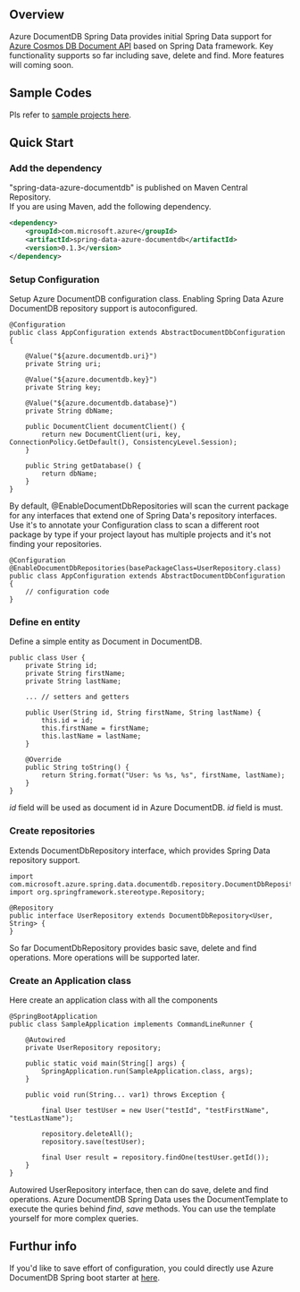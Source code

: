 ## Overview
Azure DocumentDB Spring Data provides initial Spring Data support for [Azure Cosmos DB Document API](https://docs.microsoft.com/en-us/azure/cosmos-db/documentdb-introduction) based on Spring Data framework. Key functionality supports so far including save, delete and find. More features will coming soon.

## Sample Codes
Pls refer to [sample projects here](../spring-data-azure-documentdb-sample).

## Quick Start

### Add the dependency
"spring-data-azure-documentdb" is published on Maven Central Repository.  
If you are using Maven, add the following dependency.  

```xml
<dependency>
    <groupId>com.microsoft.azure</groupId>
    <artifactId>spring-data-azure-documentdb</artifactId>
    <version>0.1.3</version>
</dependency>
```

### Setup Configuration
Setup Azure DocumentDB configuration class. Enabling Spring Data Azure DocumentDB repository support is autoconfigured.

```
@Configuration
public class AppConfiguration extends AbstractDocumentDbConfiguration {

    @Value("${azure.documentdb.uri}")
    private String uri;

    @Value("${azure.documentdb.key}")
    private String key;

    @Value("${azure.documentdb.database}")
    private String dbName;

    public DocumentClient documentClient() {
        return new DocumentClient(uri, key, ConnectionPolicy.GetDefault(), ConsistencyLevel.Session);
    }

    public String getDatabase() {
        return dbName;
    }
}
```
By default, @EnableDocumentDbRepositories will scan the current package for any interfaces that extend one of Spring Data's repository interfaces. Use it's to annotate your Configuration class to scan a different root package by type if your project layout has multiple projects and it's not finding your repositories.
```
@Configuration
@EnableDocumentDbRepositories(basePackageClass=UserRepository.class)
public class AppConfiguration extends AbstractDocumentDbConfiguration {
    // configuration code
}
```


### Define en entity
Define a simple entity as Document in DocumentDB.

```
public class User {
    private String id;
    private String firstName;
    private String lastName;
 
    ... // setters and getters

    public User(String id, String firstName, String lastName) {
        this.id = id;
        this.firstName = firstName;
        this.lastName = lastName;
    }

    @Override
    public String toString() {
        return String.format("User: %s %s, %s", firstName, lastName);
    }
}
```
*id* field will be used as document id in Azure DocumentDB. *id* field is must.


### Create repositories
Extends DocumentDbRepository interface, which provides Spring Data repository support.

```
import com.microsoft.azure.spring.data.documentdb.repository.DocumentDbRepository;
import org.springframework.stereotype.Repository;

@Repository
public interface UserRepository extends DocumentDbRepository<User, String> {
}
```

So far DocumentDbRepository provides basic save, delete and find operations. More operations will be supported later.

### Create an Application class
Here create an application class with all the components
```
@SpringBootApplication
public class SampleApplication implements CommandLineRunner {

    @Autowired
    private UserRepository repository;

    public static void main(String[] args) {
        SpringApplication.run(SampleApplication.class, args);
    }

    public void run(String... var1) throws Exception {

        final User testUser = new User("testId", "testFirstName", "testLastName");

        repository.deleteAll();
        repository.save(testUser);

        final User result = repository.findOne(testUser.getId());
    }
}
```
Autowired UserRepository interface, then can do save, delete and find operations. Azure DocumentDB Spring Data uses the DocumentTemplate to execute the quries behind *find*, *save* methods. You can use the template yourself for more complex queries.

## Furthur info
If you'd like to save effort of configuration, you could directly use Azure DocumentDB Spring boot starter at [here](../azure-documentdb-spring-boot-start).
